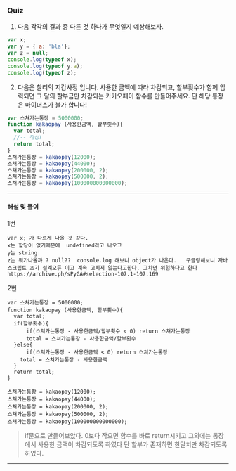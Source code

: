 ### Quiz 

1. 다음 각각의 결과 중 다른 것 하나가 무엇일지 예상해보자.

```javascript
var x;
var y = { a: 'bla'};
var z = null;
console.log(typeof x);
console.log(typeof y.a);
console.log(typeof z);
```

2. 다음은 찰리의 지갑사정 입니다. 사용한 금액에 따라 차감되고, 할부횟수가 함께 입력되면 그 달의 할부금만 차감되는 카카오페이 함수를 만들어주세요. 단 해당 통장은 마이너스가 불가 합니다!

```javascript
var 스쳐가는통장 = 5000000;
function kakaopay (사용한금액, 할부횟수){
  var total;
  //-- 작성!
  return total;
}
스쳐가는통장 = kakaopay(12000);
스쳐가는통장 = kakaopay(44000);
스쳐가는통장 = kakaopay(200000, 2);
스쳐가는통장 = kakaopay(500000, 2);
스쳐가는통장 = kakaopay(100000000000000);
```

---

#### 해설 및 풀이

1번 
```
var x; 가 다르게 나올 것 같다. 
x는 할당이 없기때문에  undefined라고 나오고 
y는 string
z는 뭐가나올까 ? null??  console.log 해보니 object가 나온다.   구글링해보니 자바스크립트 초기 설계오류 이고 계속 고치지 않는다고한다. 고치면 위험하다고 한다 https://archive.ph/sPyGA#selection-107.1-107.169
```
2번
```
var 스쳐가는통장 = 5000000;
function kakaopay (사용한금액, 할부횟수){
  var total;
  if(할부횟수){
      if(스쳐가는통장 - 사용한금액/할부횟수 < 0) return 스쳐가는통장
      total = 스쳐가는통장 - 사용한금액/할부횟수
  }else{
      if(스쳐가는통장 - 사용한금액 < 0) return 스쳐가는통장
    total = 스쳐가는통장 - 사용한금액
  }
  return total;
}

스쳐가는통장 = kakaopay(12000);
스쳐가는통장 = kakaopay(44000);
스쳐가는통장 = kakaopay(200000, 2);
스쳐가는통장 = kakaopay(500000, 2);
스쳐가는통장 = kakaopay(100000000000000);
```

> if문으로 만들어보았다.  0보다 작으면 함수를 바로 return시키고 그외에는 통장에서 사용한 금액이 차감되도록 하였다 단 할부가 존재하면 한달치만 차감되도록 하였다. 

---
